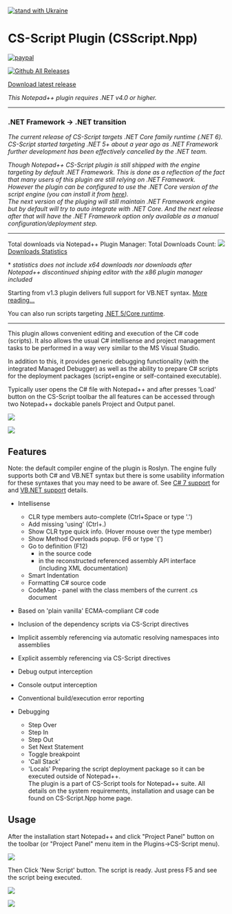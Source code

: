 [![stand with Ukraine](https://img.shields.io/badge/stand_with-ukraine-ffd700.svg?labelColor=0057b7)](https://stand-with-ukraine.pp.ua)

# CS-Script Plugin (CSScript.Npp)   
<img align="right" src="wiki/css_npp_logo_clear.png" alt="" style="float:right">

[![paypal](https://www.paypalobjects.com/en_US/i/btn/btn_donateCC_LG.gif)](https://oleg-shilo.github.io/cs-script/Donation.html)

[![Github All Releases](https://img.shields.io/github/downloads/oleg-shilo/cs-script.npp/total.svg)]()

[Download latest release](https://github.com/oleg-shilo/cs-script.npp/releases)

*This Notepad++ plugin requires .NET v4.0 or higher.* 

----

### .NET Framework -> .NET  transition 

_The current release of CS-Script targets .NET Core family runtime (.NET 6).<br> 
CS-Script started targeting .NET 5+ about a year ago as .NET Framework further development has been effectively cancelled by the .NET team._ 

_Though Notepad++ CS-Script plugin is still shipped with the engine targeting by default .NET Framework. This is done as a reflection of the fact that many users of this plugin are still relying on .NET Framework.<br>_
_However the plugin can be configured to use the .NET Core version of the script engine (you can install it from [here](https://github.com/oleg-shilo/cs-script/releases)). <br>_
_The next version of the pluging will still maintain .NET Framework engine but by default will try to auto integrate with .NET Core.
And the next release after that will have the .NET Framework option only available as a manual configuration/deployment step._

----

Total downloads via Notepad++ Plugin Manager: Total Downloads Count: ![](http://www.csscript.net/statistics/css.npp.count.jpeg)            
[Downloads Statistics](http://www.csscript.net/statistics/css.npp.stats.html)

\* _statistics does not include x64 downloads nor downloads after Notepad++ discontinued shiping editor with the x86 plugin manager included_ 

Starting from v1.3 plugin delivers full support for VB.NET syntax. [More reading...](https://github.com/oleg-shilo/cs-script.npp/wiki/VB.NET-Support)  

You can also run scripts targeting [.NET 5/Core runtime](https://github.com/oleg-shilo/cs-script.npp/wiki/.NET-Core).
____
This plugin allows convenient editing and execution of the C# code (scripts).  It also allows the usual C# intellisense and project management tasks to be performed in a way very similar to the MS Visual Studio.

In addition to this, it provides generic debugging functionality (with the integrated Managed Debugger) as well as the ability to prepare C# scripts for the deployment packages (script+engine or self-contained executable).

Typically user opens the C# file with Notepad++ and after presses 'Load' button on the CS-Script toolbar the all features can be accessed through two Notepad++ dockable panels Project and Output panel. 

![](wiki/css_npp.gif)

![](wiki/debugger.png)

## Features

Note: the default compiler engine of the plugin is Roslyn. The engine fully supports both C# and VB.NET syntax but there is some usability information for these syntaxes that you may need to be aware of. See [C# 7 support](https://github.com/oleg-shilo/cs-script.npp/wiki/C%23-7-support) for and [VB.NET support](https://github.com/oleg-shilo/cs-script.npp/wiki/VB.NET-Support) details.

* Intellisense
  * CLR type members auto-complete (Ctrl+Space or type '.')
  * Add missing 'using' (Ctrl+.)
  * Show CLR type quick info. (Hover mouse over the type member)
  * Show Method Overloads popup. (F6 or type '(')
  * Go to definition (F12)
    - in the source code
    - in the reconstructed referenced assembly API interface (including XML documentation)
  * Smart Indentation
  * Formatting C# source code
  * CodeMap - panel with the class members of the current .cs document  
 
* Based on 'plain vanilla' ECMA-compliant C# code
* Inclusion of the dependency scripts via CS-Script directives
* Implicit assembly referencing via automatic resolving namespaces into assemblies
* Explicit assembly referencing via CS-Script directives
* Debug output interception
* Console output interception
* Conventional build/execution error reporting
* Debugging
  - Step Over
  - Step In
  - Step Out
  - Set Next Statement
  - Toggle breakpoint
  - 'Call Stack' 
  - 'Locals' 
Preparing the script deployment package so it can be executed outside of Notepad++.  
The plugin is a part of CS-Script tools for Notepad++ suite. All details on the system requirements, installation and usage can be found on CS-Script.Npp home page.

## Usage

After the installation start Notepad++ and click "Project Panel" button on the toolbar (or "Project Panel" menu item in the Plugins->CS-Script menu). 

![](wiki/toolbar.png)

Then Click 'New Script' button. The script is ready. Just press F5 and see the script being executed.

![](wiki/new_script.png)

![](wiki/CSScript.png)
